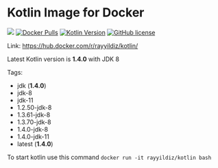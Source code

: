 Kotlin Image for Docker
===

[![](https://images.microbadger.com/badges/image/rayyildiz/kotlin.svg)](https://microbadger.com/images/rayyildiz/kotlin "Kotlin Image") [![Docker Pulls](https://img.shields.io/docker/pulls/rayyildiz/kotlin.svg)](https://hub.docker.com/r/rayyildiz/kotlin/) [![Kotlin Version](https://img.shields.io/badge/latest--kotlin--version-1.3.70-red.svg)](https://github.com/rayyildiz/docker-kotlin/blob/master/Dockerfile) [![GitHub license](https://img.shields.io/github/license/rayyildiz/docker-kotlin.svg)](https://github.com/rayyildiz/docker-kotlin/blob/master/LICENSE)


Link: https://hub.docker.com/r/rayyildiz/kotlin/

Latest Kotlin version is **1.4.0** with JDK 8

Tags:
* jdk (**1.4.0**)
* jdk-8
* jdk-11
* 1.2.50-jdk-8
* 1.3.61-jdk-8
* 1.3.70-jdk-8
* 1.4.0-jdk-8
* 1.4.0-jdk-11
* latest (**1.4.0**)


To start kotlin use this command ```docker run -it rayyildiz/kotlin bash``` 
